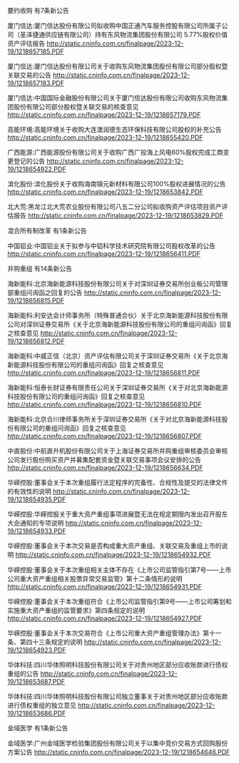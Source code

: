 要约收购 有7条新公告 

厦门信达:厦门信达股份有限公司拟收购中国正通汽车服务控股有限公司所属子公司（圣泽捷通供应链有限公司）持有东风物流集团股份有限公司 5.77%股权价值资产评估报告 http://static.cninfo.com.cn/finalpage/2023-12-19/1218657185.PDF 

厦门信达:厦门信达股份有限公司关于收购东风物流集团股份有限公司部分股权暨关联交易的公告 http://static.cninfo.com.cn/finalpage/2023-12-19/1218657183.PDF 

厦门信达:中国国际金融股份有限公司关于厦门信达股份有限公司收购东风物流集团股份有限公司部分股权暨关联交易的核查意见 http://static.cninfo.com.cn/finalpage/2023-12-19/1218657179.PDF 

高能环境:高能环境关于收购大连澳润德生态环保科技有限公司股权的补充公告 http://static.cninfo.com.cn/finalpage/2023-12-19/1218655420.PDF 

广西能源:广西能源股份有限公司关于收购广西广投海上风电60%股权完成工商变更登记的公告 http://static.cninfo.com.cn/finalpage/2023-12-19/1218654922.PDF 

滨化股份:滨化股份关于收购海南锦元新材料有限公司100%股权进展情况的公告 http://static.cninfo.com.cn/finalpage/2023-12-19/1218653842.PDF 

北大荒:黑龙江北大荒农业股份有限公司八五二分公司拟收购资产评估项目资产评估报告 http://static.cninfo.com.cn/finalpage/2023-12-19/1218653829.PDF 

混合所有制改革 有1条新公告 

中国铝业:中国铝业关于拟参与中铝科学技术研究院有限公司股权改革的公告 http://static.cninfo.com.cn/finalpage/2023-12-19/1218656411.PDF 

并购重组 有14条新公告 

海新能科:北京海新能源科技股份有限公司关于对深圳证券交易所创业板公司管理部重组问询函之回复的公告 http://static.cninfo.com.cn/finalpage/2023-12-19/1218656815.PDF 

海新能科:利安达会计师事务所（特殊普通合伙）关于北京海新能源科技股份有限公司对深圳证券交易所《关于北京海新能源科技股份有限公司的重组问询函》回复之核查意见 http://static.cninfo.com.cn/finalpage/2023-12-19/1218656812.PDF 

海新能科:中威正信（北京）资产评估有限公司关于深圳证券交易所《关于北京海新能源科技股份有限公司的重组问询函》回复之核查意见 http://static.cninfo.com.cn/finalpage/2023-12-19/1218656811.PDF 

海新能科:恒泰长财证券有限责任公司关于深圳证券交易所《关于对北京海新能源科技股份有限公司的重组问询函》回复之核查意见 http://static.cninfo.com.cn/finalpage/2023-12-19/1218656810.PDF 

海新能科:北京合川律师事务所关于深圳证券交易所《关于对北京海新能源科技股份有限公司的重组问询函》回复之核查意见 http://static.cninfo.com.cn/finalpage/2023-12-19/1218656807.PDF 

中直股份:中航直升机股份有限公司关于上海证券交易所并购重组审核委员会审核公司发行股份购买资产并募集配套资金暨关联交易事项会议安排的公告 http://static.cninfo.com.cn/finalpage/2023-12-19/1218656634.PDF 

华嵘控股:董事会关于本次重组履行法定程序的完备性、合规性及提交的法律文件的有效性的说明 http://static.cninfo.com.cn/finalpage/2023-12-19/1218654935.PDF 

华嵘控股:华嵘控股关于重大资产重组事项进展暨无法在规定期限内发出召开股东大会通知的专项说明 http://static.cninfo.com.cn/finalpage/2023-12-19/1218654933.PDF 

华嵘控股:董事会关于本次交易是否构成重大资产重组、关联交易及重组上市的说明 http://static.cninfo.com.cn/finalpage/2023-12-19/1218654932.PDF 

华嵘控股:董事会关于本次重组相关主体不存在《上市公司监管指引第7号——上市公司重大资产重组相关股票异常交易监管》第十二条情形的说明 http://static.cninfo.com.cn/finalpage/2023-12-19/1218654931.PDF 

华嵘控股:董事会关于本次重组符合《上市公司监管指引第9号——上市公司筹划和实施重大资产重组的监管要求》第四条规定的说明 http://static.cninfo.com.cn/finalpage/2023-12-19/1218654927.PDF 

华嵘控股:董事会关于本次交易符合《上市公司重大资产重组管理办法》第十一条、第四十三条规定的说明 http://static.cninfo.com.cn/finalpage/2023-12-19/1218654923.PDF 

华体科技:四川华体照明科技股份有限公司关于对贵州地区部分应收账款进行债权重组的公告 http://static.cninfo.com.cn/finalpage/2023-12-19/1218653687.PDF 

华体科技:四川华体照明科技股份有限公司独立董事关于对贵州地区部分应收账款进行债权重组的独立意见 http://static.cninfo.com.cn/finalpage/2023-12-19/1218653686.PDF 

金域医学 有1条新公告 

金域医学:广州金域医学检验集团股份有限公司关于以集中竞价交易方式回购股份方案公告 http://static.cninfo.com.cn/finalpage/2023-12-19/1218654646.PDF 

